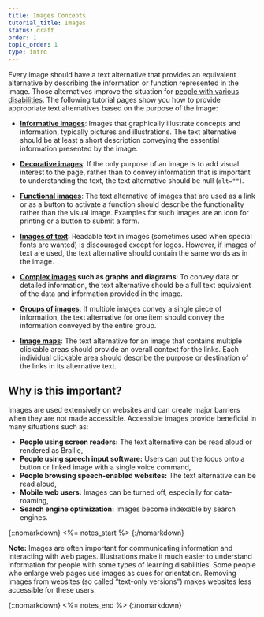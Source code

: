```yaml
---
title: Images Concepts
tutorial_title: Images
status: draft
order: 1
topic_order: 1
type: intro
---
```


Every image should have a text alternative that provides an equivalent alternative by describing the information or function represented in the image. Those alternatives improve the situation for [people with various disabilities](#why-is-this-important). The following tutorial pages show you how to provide appropriate text alternatives based on the purpose of the image:

-   **[Informative images](informative.html)**: Images that graphically illustrate concepts and information, typically pictures and illustrations. The text alternative should be at least a short description conveying the essential information presented by the image.

-   **[Decorative images](decorative.html)**: If the only purpose of an image is to add visual interest to the page, rather than to convey information that is important to understanding the text, the text alternative should be null (`alt=""`).

-   **[Functional images](functional.html)**: The text alternative of images that are used as a link or as a button to activate a function should describe the functionality rather than the visual image. Examples for such images are an icon for printing or a button to submit a form.

-   **[Images of text](textual.html)**: Readable text in images (sometimes used when special fonts are wanted) is discouraged except for logos. However, if images of text are used, the text alternative should contain the same words as in the image.

-   **[Complex images](complex.html) such as graphs and diagrams**: To convey data or detailed information, the text alternative should be a full text equivalent of the data and information provided in the image.

-   **[Groups of images](groups.html)**: If multiple images convey a single piece of information, the text alternative for one item should convey the information conveyed by the entire group.

-   **[Image maps](imagemap.html)**: The text alternative for an image that contains multiple clickable areas should provide an overall context for the links. Each individual clickable area should describe the purpose or destination of the links in its alternative text.

## Why is this important?

Images are used extensively on websites and can create major barriers
when they are not made accessible. Accessible images provide beneficial in
many situations such as:

-   **People using screen readers:** The text alternative can be read aloud or rendered as Braille,
-   **People using speech input software:** Users can put the focus onto a button or linked image with a single voice command,
-   **People browsing speech-enabled websites:** The text alternative can be read aloud,
-   **Mobile web users:** Images can be turned off, especially for data-roaming,
-   **Search engine optimization:** Images become indexable by search engines.


{::nomarkdown}
<%= notes_start %>
{:/nomarkdown}

**Note:** Images are often important for communicating information and interacting with web pages. Illustrations make it much easier to understand information for people with some types of learning disabilities. Some people who enlarge web pages use images as cues for orientation. Removing images from websites (so called “text-only versions”) makes websites less accessible for these users.

{::nomarkdown}
<%= notes_end %>
{:/nomarkdown}
